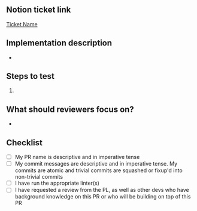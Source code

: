 ## Notion ticket link
<!-- Please replace with your ticket's URL -->
[Ticket Name](https://www.notion.so/uwblueprintexecs/Task-Board-db95cd7b93f245f78ee85e3a8a6a316d)


<!-- Give a quick summary of the implementation details, provide design justifications if necessary -->
## Implementation description
* 


<!-- What should the reviewer do to verify your changes? Describe expected results and include screenshots when appropriate -->
## Steps to test
1.


<!-- Draw attention to the substantial parts of your PR or anything you'd like a second opinion on
For Frontend changes be sure to specify which routes/pages reviewers should check out!
 -->
## What should reviewers focus on?
* 


## Checklist
- [ ] My PR name is descriptive and in imperative tense
- [ ] My commit messages are descriptive and in imperative tense. My commits are atomic and trivial commits are squashed or fixup'd into non-trivial commits
- [ ] I have run the appropriate linter(s)
- [ ] I have requested a review from the PL, as well as other devs who have background knowledge on this PR or who will be building on top of this PR
